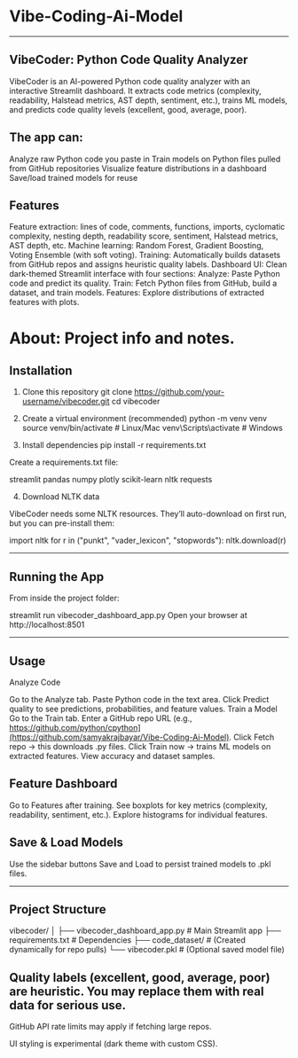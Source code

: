 # Vibe-Coding-Ai-Model

---

## VibeCoder: Python Code Quality Analyzer

VibeCoder is an AI-powered Python code quality analyzer with an interactive Streamlit dashboard.
It extracts code metrics (complexity, readability, Halstead metrics, AST depth, sentiment, etc.), trains ML models, and predicts code quality levels (excellent, good, average, poor).

## The app can:

Analyze raw Python code you paste in
Train models on Python files pulled from GitHub repositories
Visualize feature distributions in a dashboard
Save/load trained models for reuse

## Features

Feature extraction: lines of code, comments, functions, imports, cyclomatic complexity, nesting depth, readability score, sentiment, Halstead metrics, AST depth, etc.
Machine learning: Random Forest, Gradient Boosting, Voting Ensemble (with soft voting).
Training: Automatically builds datasets from GitHub repos and assigns heuristic quality labels.
Dashboard UI: Clean dark-themed Streamlit interface with four sections:
Analyze: Paste Python code and predict its quality.
Train: Fetch Python files from GitHub, build a dataset, and train models.
Features: Explore distributions of extracted features with plots.

# About: Project info and notes.

## Installation

1. Clone this repository
git clone https://github.com/your-username/vibecoder.git
cd vibecoder

2. Create a virtual environment (recommended)
python -m venv venv
source venv/bin/activate   # Linux/Mac
venv\Scripts\activate      # Windows

3. Install dependencies
pip install -r requirements.txt


Create a requirements.txt file:

streamlit
pandas
numpy
plotly
scikit-learn
nltk
requests

4. Download NLTK data

VibeCoder needs some NLTK resources. They’ll auto-download on first run, but you can pre-install them:

import nltk
for r in ("punkt", "vader_lexicon", "stopwords"):
    nltk.download(r)

---

## Running the App

From inside the project folder:

streamlit run vibecoder_dashboard_app.py
Open your browser at http://localhost:8501

---

## Usage

Analyze Code

Go to the Analyze tab.
Paste Python code in the text area.
Click Predict quality to see predictions, probabilities, and feature values.
Train a Model
Go to the Train tab.
Enter a GitHub repo URL (e.g., https://github.com/python/cpython](https://github.com/samyakrajbayar/Vibe-Coding-Ai-Model).
Click Fetch repo → this downloads .py files.
Click Train now → trains ML models on extracted features.
View accuracy and dataset samples.

## Feature Dashboard

Go to Features after training.
See boxplots for key metrics (complexity, readability, sentiment, etc.).
Explore histograms for individual features.

## Save & Load Models

Use the sidebar buttons Save and Load to persist trained models to .pkl files.

---

## Project Structure

vibecoder/
│
├── vibecoder_dashboard_app.py   # Main Streamlit app
├── requirements.txt             # Dependencies
├── code_dataset/                # (Created dynamically for repo pulls)
└── vibecoder.pkl                # (Optional saved model file)


## Quality labels (excellent, good, average, poor) are heuristic. You may replace them with real data for serious use.

GitHub API rate limits may apply if fetching large repos.

UI styling is experimental (dark theme with custom CSS).
